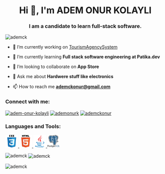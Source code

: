 <h1 align="center">Hi 👋, I'm ADEM ONUR KOLAYLI</h1>
<h3 align="center">I am a candidate to learn full-stack software.</h3>

<p align="left"> <img src="https://komarev.com/ghpvc/?username=ademck&label=Profile%20views&color=0e75b6&style=flat" alt="ademck" /> </p>

- 🔭 I’m currently working on [TourismAgencySystem](https://github.com/ADEMCK/TourismAgencySystem)

- 🌱 I’m currently learning **Full stack software engineering at Patika.dev**

- 👯 I’m looking to collaborate on **App Store**

- 💬 Ask me about **Hardwere stuff like electronics**

- 📫 How to reach me **ademckonur@gmail.com**

<h3 align="left">Connect with me:</h3>
<p align="left">
<a href="https://linkedin.com/in/adem-onur-kolayli" target="blank"><img align="center" src="https://raw.githubusercontent.com/rahuldkjain/github-profile-readme-generator/master/src/images/icons/Social/linked-in-alt.svg" alt="adem-onur-kolayli" height="30" width="40" /></a>
<a href="https://instagram.com/ademonurk" target="blank"><img align="center" src="https://raw.githubusercontent.com/rahuldkjain/github-profile-readme-generator/master/src/images/icons/Social/instagram.svg" alt="ademonurk" height="30" width="40" /></a>
<a href="https://www.hackerrank.com/ademckonur" target="blank"><img align="center" src="https://raw.githubusercontent.com/rahuldkjain/github-profile-readme-generator/master/src/images/icons/Social/hackerrank.svg" alt="ademckonur" height="30" width="40" /></a>
</p>

<h3 align="left">Languages and Tools:</h3>
<p align="left"> <a href="https://www.w3schools.com/css/" target="_blank" rel="noreferrer"> <img src="https://raw.githubusercontent.com/devicons/devicon/master/icons/css3/css3-original-wordmark.svg" alt="css3" width="40" height="40"/> </a> <a href="https://www.w3.org/html/" target="_blank" rel="noreferrer"> <img src="https://raw.githubusercontent.com/devicons/devicon/master/icons/html5/html5-original-wordmark.svg" alt="html5" width="40" height="40"/> </a> <a href="https://www.java.com" target="_blank" rel="noreferrer"> <img src="https://raw.githubusercontent.com/devicons/devicon/master/icons/java/java-original.svg" alt="java" width="40" height="40"/> </a> <a href="https://www.postgresql.org" target="_blank" rel="noreferrer"> <img src="https://raw.githubusercontent.com/devicons/devicon/master/icons/postgresql/postgresql-original-wordmark.svg" alt="postgresql" width="40" height="40"/> </a> </p>

<p><img align="left" src="https://github-readme-stats.vercel.app/api/top-langs?username=ademck&show_icons=true&locale=en&layout=compact" alt="ademck" /></p>

<p>&nbsp;<img align="center" src="https://github-readme-stats.vercel.app/api?username=ademck&show_icons=true&locale=en" alt="ademck" /></p>

<p><img align="center" src="https://github-readme-streak-stats.herokuapp.com/?user=ademck&" alt="ademck" /></p>
